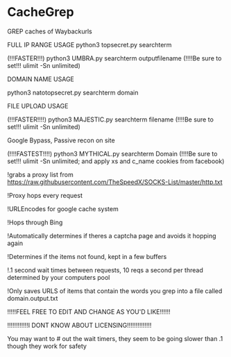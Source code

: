 # CacheGrep
GREP caches of Waybackurls

FULL IP RANGE USAGE
python3 topsecret.py searchterm

(!!!FASTER!!!) python3 UMBRA.py searchterm outputfilename  (!!!!Be sure to set!!! ulimit -Sn unlimited)

DOMAIN NAME USAGE

python3 natotopsecret.py searchterm domain

FILE UPLOAD USAGE

(!!!FASTER!!!!) python3 MAJESTIC.py searchterm filename (!!!!Be sure to set!!! ulimit -Sn unlimited)

Google Bypass, Passive recon on site

(!!!!FASTEST!!!!) python3 MYTHICAL.py searchterm Domain (!!!!Be sure to set!!! ulimit -Sn unlimited; and apply xs and c_name cookies from facebook)

!grabs a proxy list from https://raw.githubusercontent.com/TheSpeedX/SOCKS-List/master/http.txt

!Proxy hops every request

!URLEncodes for google cache system

!Hops through Bing

!Automatically determines if theres a captcha page and avoids it hopping again

!Determines if the items not found, kept in a few buffers

!.1 second wait times between requests, 10 reqs a second per thread determined by your computers pool

!Only saves URLS of items that contain the words you grep into a file called domain.output.txt

!!!!!FEEL FREE TO EDIT AND CHANGE AS YOU'D LIKE!!!!!!

!!!!!!!!!!!!I DONT KNOW ABOUT LICENSING!!!!!!!!!!!!!!

You may want to # out the wait timers, they seem to be going slower than .1 though they work for safety
